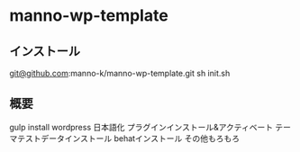 # manno-wp-template
## インストール
git@github.com:manno-k/manno-wp-template.git
sh init.sh
## 概要
gulp install
wordpress 日本語化
プラグインインストール&アクティベート
テーマテストデータインストール
behatインストール
その他もろもろ
